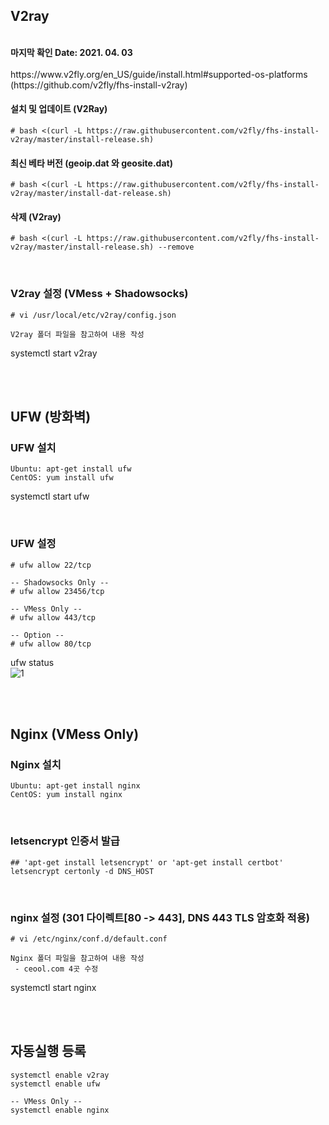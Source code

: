 
## V2ray
<br>
<Strong>마지막 확인 Date: 2021. 04. 03</Strong>
<br>
<br>
https://www.v2fly.org/en_US/guide/install.html#supported-os-platforms <br>
(https://github.com/v2fly/fhs-install-v2ray)

<br>

#### 설치 및 업데이트 (V2Ray)
```
# bash <(curl -L https://raw.githubusercontent.com/v2fly/fhs-install-v2ray/master/install-release.sh)
```

#### 최신 베타 버전 (geoip.dat 와 geosite.dat)
```
# bash <(curl -L https://raw.githubusercontent.com/v2fly/fhs-install-v2ray/master/install-dat-release.sh)
```

#### 삭제 (V2ray)
```
# bash <(curl -L https://raw.githubusercontent.com/v2fly/fhs-install-v2ray/master/install-release.sh) --remove
```

<br>

### V2ray 설정 (VMess + Shadowsocks)
```
# vi /usr/local/etc/v2ray/config.json

V2ray 폴더 파일을 참고하여 내용 작성
```

systemctl start v2ray

<br>
<br>

## UFW (방화벽)
### UFW 설치
```
Ubuntu: apt-get install ufw
CentOS: yum install ufw
```

systemctl start ufw

<br>

### UFW 설정
```
# ufw allow 22/tcp

-- Shadowsocks Only --
# ufw allow 23456/tcp

-- VMess Only --
# ufw allow 443/tcp

-- Option --
# ufw allow 80/tcp
```

ufw status <br>
![1](https://user-images.githubusercontent.com/62891711/113473707-2ddef300-94a6-11eb-9da5-94faefd57070.png)



<br>
<br>

## Nginx (VMess Only)

### Nginx 설치
```
Ubuntu: apt-get install nginx
CentOS: yum install nginx
```

<br>

### letsencrypt 인증서 발급
```
## 'apt-get install letsencrypt' or 'apt-get install certbot'
letsencrypt certonly -d DNS_HOST
```

<br>

### nginx 설정 (301 다이렉트[80 -> 443], DNS 443 TLS 암호화 적용)
```
# vi /etc/nginx/conf.d/default.conf

Nginx 폴더 파일을 참고하여 내용 작성
 - ceool.com 4곳 수정
```

systemctl start nginx

<br>
<br>

## 자동실행 등록
```
systemctl enable v2ray
systemctl enable ufw

-- VMess Only --
systemctl enable nginx
```
